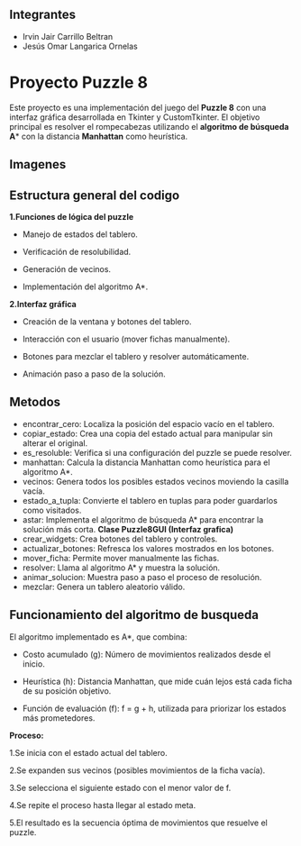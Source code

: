 
## Integrantes
- Irvin Jair Carrillo Beltran
- Jesús Omar Langarica Ornelas
# Proyecto Puzzle 8

Este proyecto es una implementación del juego del **Puzzle 8** con una interfaz gráfica desarrollada en Tkinter y CustomTkinter.
El objetivo principal es resolver el rompecabezas utilizando el **algoritmo de búsqueda A***  con la distancia **Manhattan** como heurística.


## Imagenes





## Estructura general del codigo
**1.Funciones de lógica del puzzle**

- Manejo de estados del tablero.

- Verificación de resolubilidad.

- Generación de vecinos.

- Implementación del algoritmo A*.

**2.Interfaz gráfica**

- Creación de la ventana y botones del tablero.

- Interacción con el usuario (mover fichas manualmente).

- Botones para mezclar el tablero y resolver automáticamente.

- Animación paso a paso de la solución.

## Metodos

- encontrar_cero: Localiza la posición del espacio vacío en el tablero.
- copiar_estado: Crea una copia del estado actual para manipular sin alterar el original.
- es_resoluble: Verifica si una configuración del puzzle se puede resolver.
- manhattan: Calcula la distancia Manhattan como heurística para el algoritmo A*.
- vecinos: Genera todos los posibles estados vecinos moviendo la casilla vacía.
- estado_a_tupla: Convierte el tablero en tuplas para poder guardarlos como visitados.
- astar: Implementa el algoritmo de búsqueda A* para encontrar la solución más corta.
**Clase Puzzle8GUI (Interfaz grafica)**
- crear_widgets: Crea botones del tablero y controles.
- actualizar_botones: Refresca los valores mostrados en los botones.
- mover_ficha: Permite mover manualmente las fichas.
- resolver: Llama al algoritmo A* y muestra la solución.
- animar_solucion: Muestra paso a paso el proceso de resolución.
- mezclar: Genera un tablero aleatorio válido.




## Funcionamiento del algoritmo de busqueda
El algoritmo implementado es A*, que combina:

- Costo acumulado (g): Número de movimientos realizados desde el inicio.

- Heurística (h): Distancia Manhattan, que mide cuán lejos está cada ficha de su posición objetivo.

- Función de evaluación (f): f = g + h, utilizada para priorizar los estados más prometedores.

**Proceso:**

1.Se inicia con el estado actual del tablero.

2.Se expanden sus vecinos (posibles movimientos de la ficha vacía).

3.Se selecciona el siguiente estado con el menor valor de f.

4.Se repite el proceso hasta llegar al estado meta.

5.El resultado es la secuencia óptima de movimientos que resuelve el puzzle.